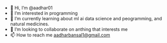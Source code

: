 - 👋 Hi, I’m @aadhar01
- 👀 I’m interested in programming
- 🌱 I’m currently learning about ml ai data science and peogramming, and natural medicines.
- 💞️ I’m looking to collaborate on anthing that interests me
- 📫 How to reach me aadharbansal1@gmail.com

<!---
aadhar01/aadhar01 is a ✨ special ✨ repository because its `README.md` (this file) appears on your GitHub profile.
You can click the Preview link to take a look at your changes.
--->

